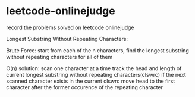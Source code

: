 leetcode-onlinejudge
====================
record the problems solved on leetcode onlinejudge

Longest Substring Without Repeating Characters:

Brute Force: start from each of the n characters, find the longest substring without repeating characters for all of them

O(n) solution:         scan one character at a time
                       track the head and length of current longest substring without repeating characters(clswrc)
                       if the next scanned character exists in the current clswrc
                       move head to the first character after the former occurence of the repeating character